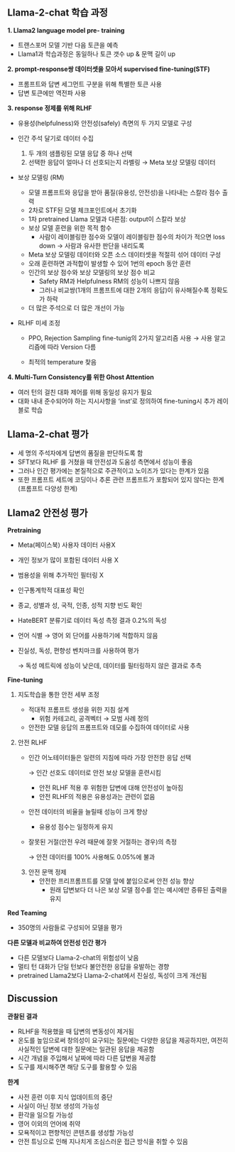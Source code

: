 ## Llama-2-chat 학습 과정

**1. Llama2 language model pre- training**
- 트랜스포머 모델 기반 다음 토큰을 예측
-  Llama1과 학습과정은 동일하나 토큰 갯수 up & 문맥 길이 up

**2. prompt-response쌍 데이터셋을 모아서 supervised fine-tuning(STF)**
- 프롬프트와 답변 세그먼트 구분을 위해 특별한 토큰 사용
- 답변 토큰에만 역전파 사용

**3. response 정제를 위해 RLHF**
- 유용성(helpfulness)와 안전성(safely) 측면의 두 가지 모델로 구성
- 인간 주석 달기로 데이터 수집
    1. 두 개의 샘플링된 모델 응답 중 하나 선택 
    2. 선택한 응답이 얼마나 더 선호되는지 라벨링
       → Meta 보상 모델링 데이터 
        
- 보상 모델링 (RM)
    - 모델 프롬프트와 응답을 받아 품질(유용성, 안전성)을 나타내는 스칼라 점수 출력
    - 2차로 STF된 모델 체크포인트에서 초기화
    - 1차 pretrained Llama 모델과 다른점: output이 스칼라 보상
    - 보상 모델 훈련을 위한 목적 함수
        - 사람이 레이블링한 점수와 모델이 레이블링한 점수의 차이가 적으면 loss down → 사람과 유사한 판단을 내리도록
    - Meta 보상 모델링 데이터와 오픈 소스 데이터셋을 적절히 섞어 데이터 구성
    - 오래 훈련하면 과적합이 발생할 수 있어 1번의 epoch 동안 훈련
    - 인간의 보상 점수와 보상 모델링의 보상 점수 비교
        - Safety RM과 Helpfulness RM의 성능이 나쁘지 않음
        - 그러나 비교쌍(1개의 프롬프트에 대한 2개의 응답)이 유사해질수록 정확도가 하락
    - 더 많은 주석으로 더 많은 개선이 가능
- RLHF 미세 조정
    - PPO, Rejection Sampling fine-tunig의 2가지 알고리즘 사용 
      → 사용 알고리즘에 따라 Version 다름 
            
    - 최적의 temperature 찾음

**4. Multi-Turn Consistency를 위한 Ghost Attention**
- 여러 턴의 걸친 대화 제어를 위해 동일성 유지가 필요
- 대화 내내 준수되어야 하는 지시사항을 ‘inst’로 정의하여 fine-tuning시 추가 레이블로 학습

## Llama-2-chat 평가

- 세 명의 주석자에게 답변의 품질을 판단하도록 함
- SFT보다 RLHF 를 거쳤을 때 안전성과 도움성 측면에서 성능이 좋음
- 그러나 인간 평가에는 본질적으로 주관적이고 노이즈가 있다는 한계가 있음
- 또한 프롬프트 세트에 코딩이나 추론 관련 프롬프트가 포함되어 있지 않다는 한계 (프롬프트 다양성 한계)

## Llama2 안전성 평가

**Pretraining**

- Meta(페이스북) 사용자 데이터 사용X
- 개인 정보가 많이 포함된 데이터 사용 X
- 범용성을 위해 추가적인 필터링 X
- 인구통계학적 대표성 확인
- 종교, 성별과 성, 국적, 인종, 성적 지향 빈도 확인
- HateBERT 분류기로 데이터 독성 측정 결과 0.2%의 독성
- 언어 식별 → 영어 외 단어를 사용하기에 적합하지 않음
- 진실성, 독성, 편향성 벤치마크를 사용하여 평가
    
    → 독성 메트릭에 성능이 낮은데, 데이터를 필터링하지 않은 결과로 추측
        
**Fine-tuning**

1. 지도학습을 통한 안전 세부 조정
    - 적대적 프롬프트 생성을 위한 지침 설계
        - 위험 카테고리, 공격벡터 → 모범 사례 정의
    - 안전한 모델 응답의 프롬프트와 데모를 수집하여 데이터로 사용
2. 안전 RLHF
    - 인간 어노테이터들은 일련의 지침에 따라 가장 안전한 응답 선택
        
        → 인간 선호도 데이터로 안전 보상 모델을 훈련시킴
        
        - 안전 RLHF 적용 후 위험한 답변에 대해 안전성이 높아짐
        - 안전 RLHF의 적용은 유용성과는 관련이 없음
    - 안전 데이터의 비율을 늘릴때 성능이 크게 향상
        - 유용성 점수는 일정하게 유지
    - 잘못된 거절(안전 우려 때문에 잘못 거절하는 경우)의 측정
        
        → 안전 데이터를 100% 사용해도 0.05%에 불과
            
    3. 안전 문맥 정제 
        - 안전한 프리프롬프트를 모델 앞에 붙임으로써 안전 성능 향상
            - 원래 답변보다 더 나은 보상 모델 점수를 얻는 예시에만 증류된 출력을 유지
        
**Red Teaming**
- 350명의 사람들로 구성되어 모델을 평가
  
**다른 모델과 비교하여 안전성 인간 평가**
- 다른 모델보다 Llama-2-chat의 위험성이 낮음
- 멀티 턴 대화가 단일 턴보다 불안전한 응답을 유발하는 경향
- pretrained Llama2보다 Llama-2-chat에서 진실성, 독성이 크게 개선됨

## Discussion

**관찰된 결과**

- RLHF을 적용했을 때 답변의 변동성이 제거됨
- 온도를 높임으로써 창의성이 요구되는 질문에는 다양한 응답을 제공하지만, 여전히 사실적인 답변에 대한 질문에는 일관된 응답을 제공함
- 시간 개념을 주입해서 날짜에 따라 다른 답변을 제공함
- 도구를 제시해주면 해당 도구를 활용할 수 있음

**한계**

- 사전 훈련 이후 지식 업데이트의 중단
- 사실이 아닌 정보 생성의 가능성
- 환각을 일으킬 가능성
- 영어 이외의 언어에 취약
- 모욕적이고 편향적인 콘텐츠를 생성할 가능성
- 안전 튜닝으로 인해 지나치게 조심스러운 접근 방식을 취할 수 있음
